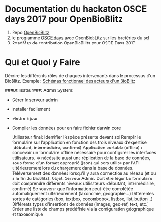 # Documentation du hackaton OSCE days 2017 pour OpenBioBlitz

1. Repo [OpenBioBlitz](https://github.com/onorvez/OpenBioBlitz/blob/master/README.md)
2. le programme [OSCE days](https://openagenda.com/biomehacklab/events/osce-days-rennes-viens-pratiquer-apprendre-et-echanger?lang=fr) avec OpenBiobLitz sur les bactéries du sol 
3. RoadMap de contribution OpenBioBlilts pour OSCE Days 2017

# Qui et Quoi y Faire

Décrire les différents rôles de chaques intervenants dans le processus d'un BioBlitz. 
Exemple :
[Schémas fonctionnel des acteurs d'un BioBlitz](https://github.com/onorvez/OpenBioBlitz/blob/master/Capture%20d%E2%80%99e%CC%81cran%202017-05-26%20a%CC%80%2023.13.13.png)

###Utilisateur###:
    Admin System:
- Gérer le serveur admin
- Installer facilement
- Mettre à jour
- Compiler les données pour en faire fichier darwin core

    Utilisateur final:
Identifier l’espèce présente devant soi
Remplir le formulaire sur l’application en fonction des trois niveaux d’expertise (débutant, intermédiaire, confirmé)
Application portable (offline) : concevoir un formulaire offline nécessaire pour configurer les interfaces utilisateurs. => nécéssite aussi une réplication de la base de données, sous forme d'un format approprié (json) qui sera utilisé par l'API ultérieurement lors du chargement dans la base de données. Téléversement des données lorsqu'il y aura connection au réseau (et ou à la fin du BioBlitz).
Objet:
    Serveur Admin:
Doit être léger
Le formulaire doit comprendre différents niveaux utilisateurs (débutant, intermédiaire, confirmé) Se souvenir que l'information peut-être complétée automatiquement ultérieurement (taxonomie, géographie...) Différentes sortes de catégories (box, textbox, cocombobox, listbox, list, button...) Différents types d'insertions de données (images, geo-ref, text, etc.) Créer une liste de champs prédéfinie via la configuration géographique et taxonomique


